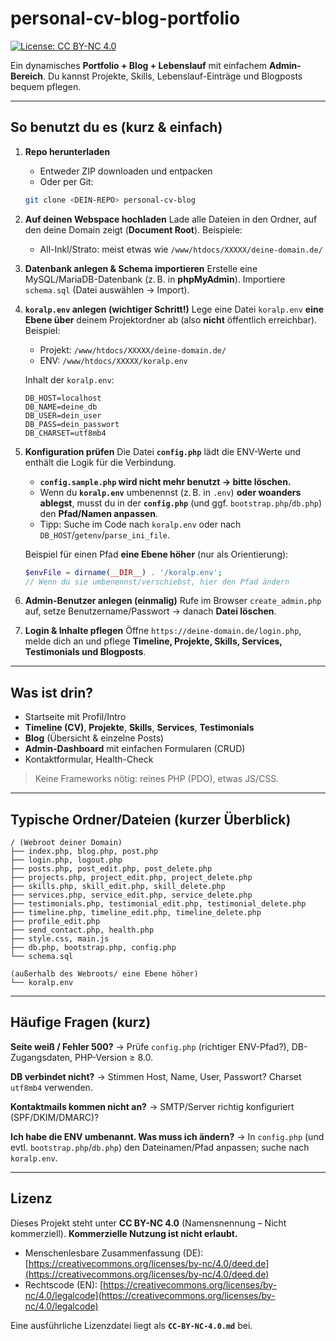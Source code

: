 # personal-cv-blog-portfolio

[![License: CC BY-NC 4.0](https://img.shields.io/badge/License-CC_BY--NC_4.0-lightgrey.svg)](https://creativecommons.org/licenses/by-nc/4.0/)

Ein dynamisches **Portfolio + Blog + Lebenslauf** mit einfachem **Admin-Bereich**. Du kannst Projekte, Skills, Lebenslauf-Einträge und Blogposts bequem pflegen.

---

## So benutzt du es (kurz & einfach)

1. **Repo herunterladen**

   * Entweder ZIP downloaden und entpacken
   * Oder per Git:

   ```bash
   git clone <DEIN-REPO> personal-cv-blog
   ```

2. **Auf deinen Webspace hochladen**
   Lade alle Dateien in den Ordner, auf den deine Domain zeigt (**Document Root**).
   Beispiele:

   * All-Inkl/Strato: meist etwas wie `/www/htdocs/XXXXX/deine-domain.de/`

3. **Datenbank anlegen & Schema importieren**
   Erstelle eine MySQL/MariaDB-Datenbank (z. B. in **phpMyAdmin**).
   Importiere `schema.sql` (Datei auswählen → Import).

4. **`koralp.env` anlegen (wichtiger Schritt!)**
   Lege eine Datei `koralp.env` **eine Ebene über** deinem Projektordner ab (also **nicht** öffentlich erreichbar).
   Beispiel:

   * Projekt: `/www/htdocs/XXXXX/deine-domain.de/`
   * ENV:     `/www/htdocs/XXXXX/koralp.env`

   Inhalt der `koralp.env`:

   ```env
   DB_HOST=localhost
   DB_NAME=deine_db
   DB_USER=dein_user
   DB_PASS=dein_passwort
   DB_CHARSET=utf8mb4
   ```

5. **Konfiguration prüfen**
   Die Datei **`config.php`** lädt die ENV-Werte und enthält die Logik für die Verbindung.

   * **`config.sample.php` wird nicht mehr benutzt → bitte löschen.**
   * Wenn du **`koralp.env`** umbenennst (z. B. in `.env`) **oder woanders ablegst**, musst du in der **`config.php`** (und ggf. `bootstrap.php`/`db.php`) den **Pfad/Namen anpassen**.
   * Tipp: Suche im Code nach `koralp.env` oder nach `DB_HOST`/`getenv`/`parse_ini_file`.

   Beispiel für einen Pfad **eine Ebene höher** (nur als Orientierung):

   ```php
   $envFile = dirname(__DIR__) . '/koralp.env';
   // Wenn du sie umbenennst/verschiebst, hier den Pfad ändern
   ```

6. **Admin-Benutzer anlegen (einmalig)**
   Rufe im Browser `create_admin.php` auf, setze Benutzername/Passwort → danach **Datei löschen**.

7. **Login & Inhalte pflegen**
   Öffne `https://deine-domain.de/login.php`, melde dich an und pflege **Timeline, Projekte, Skills, Services, Testimonials und Blogposts**.

---

## Was ist drin?

* Startseite mit Profil/Intro
* **Timeline (CV)**, **Projekte**, **Skills**, **Services**, **Testimonials**
* **Blog** (Übersicht & einzelne Posts)
* **Admin-Dashboard** mit einfachen Formularen (CRUD)
* Kontaktformular, Health-Check

> Keine Frameworks nötig: reines PHP (PDO), etwas JS/CSS.

---

## Typische Ordner/Dateien (kurzer Überblick)

```
/ (Webroot deiner Domain)
├── index.php, blog.php, post.php
├── login.php, logout.php
├── posts.php, post_edit.php, post_delete.php
├── projects.php, project_edit.php, project_delete.php
├── skills.php, skill_edit.php, skill_delete.php
├── services.php, service_edit.php, service_delete.php
├── testimonials.php, testimonial_edit.php, testimonial_delete.php
├── timeline.php, timeline_edit.php, timeline_delete.php
├── profile_edit.php
├── send_contact.php, health.php
├── style.css, main.js
├── db.php, bootstrap.php, config.php
└── schema.sql

(außerhalb des Webroots/ eine Ebene höher)
└── koralp.env
```

---

## Häufige Fragen (kurz)

**Seite weiß / Fehler 500?**
→ Prüfe `config.php` (richtiger ENV-Pfad?), DB-Zugangsdaten, PHP-Version ≥ 8.0.

**DB verbindet nicht?**
→ Stimmen Host, Name, User, Passwort? Charset `utf8mb4` verwenden.

**Kontaktmails kommen nicht an?**
→ SMTP/Server richtig konfiguriert (SPF/DKIM/DMARC)?

**Ich habe die ENV umbenannt. Was muss ich ändern?**
→ In `config.php` (und evtl. `bootstrap.php`/`db.php`) den Dateinamen/Pfad anpassen; suche nach `koralp.env`.

---

## Lizenz

Dieses Projekt steht unter **CC BY-NC 4.0** (Namensnennung – Nicht kommerziell).
**Kommerzielle Nutzung ist nicht erlaubt.**

* Menschenlesbare Zusammenfassung (DE): [https://creativecommons.org/licenses/by-nc/4.0/deed.de](https://creativecommons.org/licenses/by-nc/4.0/deed.de)
* Rechtscode (EN): [https://creativecommons.org/licenses/by-nc/4.0/legalcode](https://creativecommons.org/licenses/by-nc/4.0/legalcode)

Eine ausführliche Lizenzdatei liegt als **`CC-BY-NC-4.0.md`** bei.
